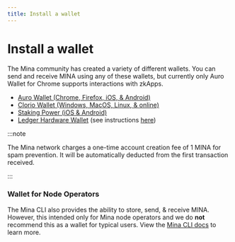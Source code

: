 ```yaml
---
title: Install a wallet
---
```


# Install a wallet

The Mina community has created a variety of different wallets. You can send and receive MINA using any of these wallets, but currently only Auro Wallet for Chrome supports interactions with zkApps.

- [Auro Wallet (Chrome, Firefox, iOS, & Android)](https://www.aurowallet.com)
- [Clorio Wallet (Windows, MacOS, Linux, & online)](https://clor.io)
- [Staking Power (iOS & Android)](https://www.staking-power.com)
- [Ledger Hardware Wallet](https://www.ledger.com/mina-wallet) (see instructions [here](/node-operators/ledger-app-mina))

:::note

The Mina network charges a one-time account creation fee of 1 MINA for spam prevention. It will be automatically deducted from the first transaction received.

:::

### Wallet for Node Operators

The Mina CLI also provides the ability to store, send, & receive MINA. However, this intended only for Mina node operators and we do **not** recommend this as a wallet for typical users. View the [Mina CLI docs](/node-operators/cli-reference) to learn more.
